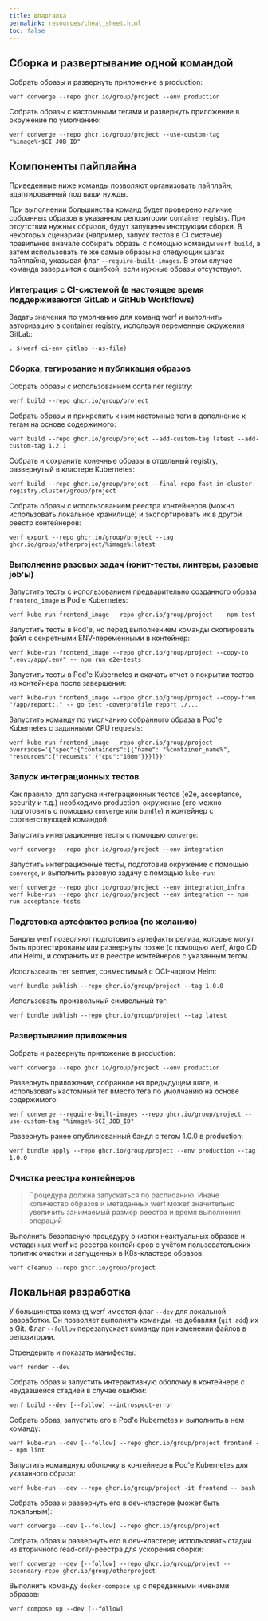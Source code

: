 ```yaml
---
title: Шпаргалка
permalink: resources/cheat_sheet.html
toc: false
---
```


## Сборка и развертывание одной командой

Собрать образы и развернуть приложение в production:

```shell
werf converge --repo ghcr.io/group/project --env production
```

Собрать образы с кастомными тегами и развернуть приложение в окружение по умолчанию:

```shell
werf converge --repo ghcr.io/group/project --use-custom-tag "%image%-$CI_JOB_ID"
```

## Компоненты пайплайна

Приведенные ниже команды позволяют организовать пайплайн, адаптированный под ваши нужды.

При выполнении большинства команд будет проверено наличие собранных образов в указанном репозитории container registry. При отсутствии нужных образов, будут запущены инструкции сборки. В некоторых сценариях (например, запуск тестов в CI системе) правильнее вначале собирать образы с помощью команды `werf build`, а затем использовать те же самые образы на следующих шагах пайплайна, указывая флаг `--require-built-images`. В этом случае команда завершится с ошибкой, если нужные образы отсутствуют.

### Интеграция с CI-системой (в настоящее время поддерживаются GitLab и GitHub Workflows)

Задать значения по умолчанию для команд werf и выполнить авторизацию в container registry, используя переменные окружения GitLab:

```shell
. $(werf ci-env gitlab --as-file)
```

### Сборка, тегирование и публикация образов

Собрать образы с использованием container registry:

```shell
werf build --repo ghcr.io/group/project
```

Собрать образы и прикрепить к ним кастомные теги в дополнение к тегам на основе содержимого:

```shell
werf build --repo ghcr.io/group/project --add-custom-tag latest --add-custom-tag 1.2.1
```

Собрать и сохранить конечные образы в отдельный registry, развернутый в кластере Kubernetes:

```shell
werf build --repo ghcr.io/group/project --final-repo fast-in-cluster-registry.cluster/group/project
```

Собрать образы с использованием реестра контейнеров (можно использовать локальное хранилище) и экспортировать их в другой реестр контейнеров:

```shell
werf export --repo ghcr.io/group/project --tag ghcr.io/group/otherproject/%image%:latest
```

### Выполнение разовых задач (юнит-тесты, линтеры, разовые job'ы)

Запустить тесты с использованием предварительно созданного образа `frontend_image` в Pod'е Kubernetes:

```shell
werf kube-run frontend_image --repo ghcr.io/group/project -- npm test
```

Запустить тесты в Pod'е, но перед выполнением команды скопировать файл с секретными ENV-переменными в контейнер:

```shell
werf kube-run frontend_image --repo ghcr.io/group/project --copy-to ".env:/app/.env" -- npm run e2e-tests
```

Запустить тесты в Pod'е Kubernetes и скачать отчет о покрытии тестов из контейнера после завершения:

```shell
werf kube-run frontend_image --repo ghcr.io/group/project --copy-from "/app/report:." -- go test -coverprofile report ./...
```

Запустить команду по умолчанию собранного образа в Pod'е Kubernetes с заданными CPU requests:

```shell
werf kube-run frontend_image --repo ghcr.io/group/project --overrides='{"spec":{"containers":[{"name": "%container_name%", "resources":{"requests":{"cpu":"100m"}}}]}}'
```

### Запуск интеграционных тестов

Как правило, для запуска интеграционных тестов (e2e, acceptance, security и т.д.) необходимо production-окружение (его можно подготовить с помощью `converge` или `bundle`) и контейнер с соответствующей командой.

Запустить интеграционные тесты с помощью `converge`:

```shell
werf converge --repo ghcr.io/group/project --env integration
```

Запустить интеграционные тесты, подготовив окружение с помощью `converge`, и выполнить разовую задачу с помощью `kube-run`:

```shell
werf converge --repo ghcr.io/group/project --env integration_infra
werf kube-run --repo ghcr.io/group/project --env integration -- npm run acceptance-tests
```

### Подготовка артефактов релиза (по желанию)

Бандлы werf позволяют подготовить артефакты релиза, которые могут быть протестированы или развернуты позже (с помощью werf, Argo CD или Helm), и сохранить их в реестре контейнеров с указанным тегом.

Использовать тег semver, совместимый с OCI-чартом Helm:

```shell
werf bundle publish --repo ghcr.io/group/project --tag 1.0.0
```

Использовать произвольный символьный тег:

```shell
werf bundle publish --repo ghcr.io/group/project --tag latest
```

### Развертывание приложения

Собрать и развернуть приложение в production:

```shell
werf converge --repo ghcr.io/group/project --env production
```

Развернуть приложение, собранное на предыдущем шаге, и использовать кастомный тег вместо тега по умолчанию на основе содержимого:

```shell
werf converge --require-built-images --repo ghcr.io/group/project --use-custom-tag "%image%-$CI_JOB_ID"
```

Развернуть ранее опубликованный бандл с тегом 1.0.0 в production:

```shell
werf bundle apply --repo ghcr.io/group/project --env production --tag 1.0.0
```

### Очистка реестра контейнеров

> Процедура должна запускаться по расписанию. Иначе количество образов и метаданных werf может значительно увеличить занимаемый размер реестра и время выполнения операций

Выполнить безопасную процедуру очистки неактуальных образов и метаданных werf из реестра контейнеров с учётом пользовательских политик очистки и запущенных в K8s-кластере образов:

```shell
werf cleanup --repo ghcr.io/group/project
```

## Локальная разработка

У большинства команд werf имеется флаг `--dev` для локальной разработки. Он позволяет выполнять команды, не добавляя (`git add`) их в Git. Флаг `--follow` перезапускает команду при изменении файлов в репозитории.

Отрендерить и показать манифесты:

```shell
werf render --dev
```

Собрать образ и запустить интерактивную оболочку в контейнере с неудавшейся стадией в случае ошибки:

```shell
werf build --dev [--follow] --introspect-error
```

Собрать образ, запустить его в Pod'е Kubernetes и выполнить в нем команду:

```shell
werf kube-run --dev [--follow] --repo ghcr.io/group/project frontend -- npm lint
```

Запустить командную оболочку в контейнере в Pod'e Kubernetes для указанного образа:

```shell
werf kube-run --dev --repo ghcr.io/group/project -it frontend -- bash
```

Собрать образ и развернуть его в dev-кластере (может быть локальным):

```shell
werf converge --dev [--follow] --repo ghcr.io/group/project
```

Собрать образ и развернуть его в dev-кластере; использовать стадии из вторичного read-only-реестра для ускорения сборки:

```shell
werf converge --dev [--follow] --repo ghcr.io/group/project --secondary-repo ghcr.io/group/otherproject
```

Выполнить команду `docker-compose up` с переданными именами образов:

```shell
werf compose up --dev [--follow]
```
